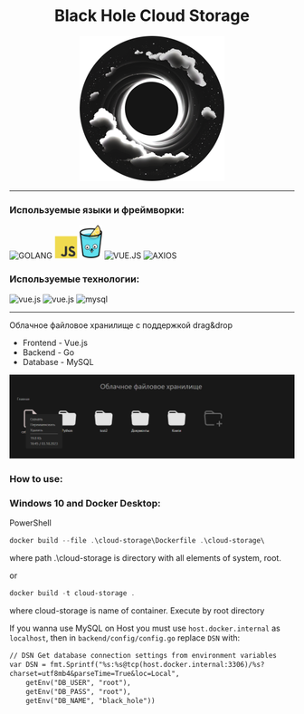 <h1 align="center">Black Hole Cloud Storage</h1>

<p align="center">
<img alt="img_1.png" src="img/img_1.png"/>
</p>

---

### Используемые языки и фреймворки:

<div>
<img src="https://www.vectorlogo.zone/logos/golang/golang-official.svg" alt="GOLANG" width="80" height="40"/>

<img src="https://raw.githubusercontent.com/devicons/devicon/master/icons/javascript/javascript-original.svg" alt="JS" width="40" height="40"/>

<img src="https://raw.githubusercontent.com/gin-gonic/logo/master/color.png" alt="GIN" width="40" height="60"/>

<img src="https://www.vectorlogo.zone/logos/vuejs/vuejs-icon.svg" alt="VUE.JS" width="40" height="40"/>

<img src="https://www.vectorlogo.zone/logos/axios/axios-icon.svg" alt="AXIOS" width="40" height="40"/>
</div>

### Используемые технологии:

<div>
<img src="https://www.vectorlogo.zone/logos/docker/docker-tile.svg" alt="vue.js" width="40" height="40"/>

<img src="https://www.vectorlogo.zone/logos/nginx/nginx-icon.svg" alt="vue.js" width="40" height="40"/>

<img src="https://www.vectorlogo.zone/logos/mysql/mysql-official.svg" alt="mysql" width="40" height="40"/>
</div>

---

Облачное файловое хранилище с поддержкой drag&drop

* Frontend - Vue.js
* Backend - Go
* Database - MySQL

![img.png](img/img.png)

### How to use:
### Windows 10 and Docker Desktop:
PowerShell
```powershell
docker build --file .\cloud-storage\Dockerfile .\cloud-storage\
```
where path .\cloud-storage is directory with all elements of system, root.

or

```powershell
docker build -t cloud-storage .
```
where cloud-storage is name of container. Execute by root directory

If you wanna use MySQL on Host you must use `host.docker.internal` as `localhost`, then in `backend/config/config.go` replace `DSN` with:
```golang
// DSN Get database connection settings from environment variables
var DSN = fmt.Sprintf("%s:%s@tcp(host.docker.internal:3306)/%s?charset=utf8mb4&parseTime=True&loc=Local",
	getEnv("DB_USER", "root"),
	getEnv("DB_PASS", "root"),
	getEnv("DB_NAME", "black_hole"))
```
